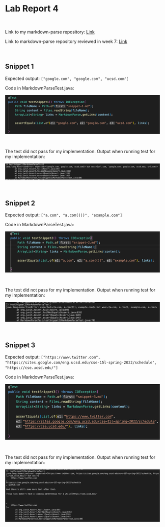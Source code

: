 # Lab Report 4
<br />

Link to my markdown-parse repository: [Link](https://github.com/JZ567/markdown-parser-2)

Link to markdown-parse repository reviewed in week 7: [Link](https://github.com/YoavGutmanUCSD/markdown-parser-2)

<br />

## Snippet 1

Expected output: `["google.com", "google.com", "ucsd.com"]`

Code in MarkdownParseTest.java: 

![screenshot](Screenshot4thRprt1.png)

<br />

The test did not pass for my implementation. Output when running test for my implementation:

![screenshot](Screenshot4thRprt4.png)

<br />

## Snippet 2

Expected output: `["a.com", "a.com(())", "example.com"]`

Code in MarkdownParseTest.java: 

![screenshot](Screenshot4thRprt2.png)

<br />

The test did not pass for my implementation. Output when running test for my implementation:

![screenshot](Screenshot4thRprt5.png)

<br />

## Snippet 3

Expected output: `["https://www.twitter.com", "https://sites.google.com/eng.ucsd.edu/cse-15l-spring-2022/schedule", "https://cse.ucsd.edu/"]`

Code in MarkdownParseTest.java: 

![screenshot](Screenshot4thRprt3.png)

<br />

The test did not pass for my implementation. Output when running test for my implementation:

![screenshot](Screenshot4thRprt6.png)

